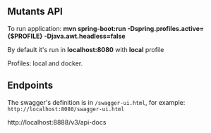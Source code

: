 
Mutants API
---------

To run application: **mvn spring-boot:run -Dspring.profiles.active={$PROFILE} -Djava.awt.headless=false** 

By default it's run in **localhost:8080** with **local** profile

Profiles: local and docker.

Endpoints
---------
The swagger's definition is in `/swagger-ui.html`, for example: `http://localhost:8080/swagger-ui.html`


http://localhost:8888/v3/api-docs





